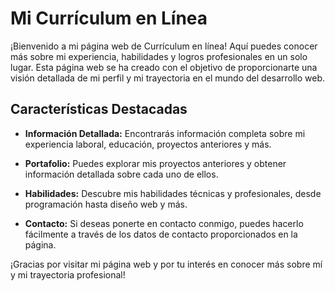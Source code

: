 # Mi Currículum en Línea

¡Bienvenido a mi página web de Currículum en línea! Aquí puedes conocer más sobre mi experiencia, habilidades y logros profesionales en un solo lugar. Esta página web se ha creado con el objetivo de proporcionarte una visión detallada de mi perfil y mi trayectoria en el mundo del desarrollo web.

## Características Destacadas

- **Información Detallada:** Encontrarás información completa sobre mi experiencia laboral, educación, proyectos anteriores y más.

- **Portafolio:** Puedes explorar mis proyectos anteriores y obtener información detallada sobre cada uno de ellos.

- **Habilidades:** Descubre mis habilidades técnicas y profesionales, desde programación hasta diseño web y más.

- **Contacto:** Si deseas ponerte en contacto conmigo, puedes hacerlo fácilmente a través de los datos de contacto proporcionados en la página.


¡Gracias por visitar mi página web y por tu interés en conocer más sobre mí y mi trayectoria profesional!
